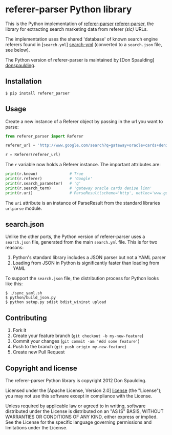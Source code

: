 # referer-parser Python library

This is the Python implementation of [referer-parser] [referer-parser], the library for extracting search marketing data from referer _(sic)_ URLs.

The implementation uses the shared 'database' of known search engine referers found in [`search.yml`] [search-yml] (converted to a `search.json` file,
see below).

The Python version of referer-parser is maintained by [Don Spaulding] [donspaulding].

## Installation

    $ pip install referer_parser

## Usage

Create a new instance of a Referer object by passing in the url you want to parse:

```python
from referer_parser import Referer

referer_url = 'http://www.google.com/search?q=gateway+oracle+cards+denise+linn&hl=en&client=safari'

r = Referer(referer_url)
```

The `r` variable now holds a Referer instance.  The important attributes are:

```python
print(r.known)              # True
print(r.referer)            # 'Google'
print(r.search_parameter)   # 'q'     
print(r.search_term)        # 'gateway oracle cards denise linn'
print(r.uri)                # ParseResult(scheme='http', netloc='www.google.com', path='/search', params='', query='q=gateway+oracle+cards+denise+linn&hl=en&client=safari', fragment='')
```

The `uri` attribute is an instance of ParseResult from the standard libraries `urlparse` module.

## search.json

Unlike the other ports, the Python version of referer-parser uses a `search.json` file, generated from the main `search.yml` file. This is for two reasons:

1. Python's standard library includes a JSON parser but not a YAML parser
2. Loading from JSON in Python is significantly faster than loading from YAML

To support the `search.json` file, the distribution process for Python looks like this:

    $ ./sync_yaml.sh
    $ python/build_json.py
    $ python setup.py sdist bdist_wininst upload

## Contributing

1. Fork it
2. Create your feature branch (`git checkout -b my-new-feature`)
3. Commit your changes (`git commit -am 'Add some feature'`)
4. Push to the branch (`git push origin my-new-feature`)
5. Create new Pull Request

## Copyright and license

The referer-parser Python library is copyright 2012 Don Spaulding.

Licensed under the [Apache License, Version 2.0] [license] (the "License");
you may not use this software except in compliance with the License.

Unless required by applicable law or agreed to in writing, software
distributed under the License is distributed on an "AS IS" BASIS,
WITHOUT WARRANTIES OR CONDITIONS OF ANY KIND, either express or implied.
See the License for the specific language governing permissions and
limitations under the License.

[referer-parser]: https://github.com/snowplow/referer-parser
[search-yml]: https://github.com/snowplow/referer-parser/blob/master/search.yml

[donspaulding]: https://github.com/donspaulding

[license]: http://www.apache.org/licenses/LICENSE-2.0